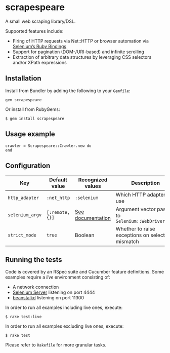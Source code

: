 # scrapespeare
A small web scraping library/DSL.

Supported features include:

* Firing of HTTP requests via Net::HTTP or browser automation via [Selenium’s Ruby Bindings](https://code.google.com/p/selenium/wiki/RubyBindings)
* Support for pagination (DOM-/URI-based) and infinite scrolling
* Extraction of arbitrary data structures by leveraging CSS selectors and/or XPath expressions

## Installation
Install from Bundler by adding the following to your `Gemfile`:

```
gem scrapespeare
```
Or install from RubyGems:

```
$ gem install scrapespeare
```

## Usage example

```
crawler = Scrapespeare::Crawler.new do
end
```

## Configuration
Key            | Default value | Recognized values | Description               |
-------------- | ------------- | ----------------- | ------------------------- |
`http_adapter` | `:net_http` | `:selenium` | Which HTTP adapter to use |
`selenium_argv` | `[:remote, {}]` | [See documentation](http://selenium.googlecode.com/git/docs/api/rb/Selenium/WebDriver.html#for-class_method) | Argument vector passed to `Selenium::WebDriver.for`
`strict_mode` | `true` | Boolean | Whether to raise exceptions on selector mismatch |

## Running the tests
Code is covered by an RSpec suite and Cucumber feature definitions.
Some examples require a *live* environment consisting of:

* A network connection
* [Selenium Server](https://code.google.com/p/selenium/wiki/Grid2) listening on port 4444
* [beanstalkd](http://kr.github.io/beanstalkd/) listening on port 11300

In order to run all examples including live ones, execute:

```
$ rake test:live
```

In order to run all examples excluding live ones, execute:

```
$ rake test
```

Please refer to `Rakefile` for more granular tasks.